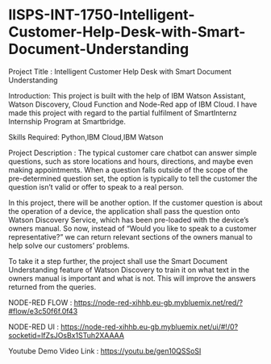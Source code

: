 # llSPS-INT-1750-Intelligent-Customer-Help-Desk-with-Smart-Document-Understanding

Project Title : Intelligent Customer Help Desk with Smart Document Understanding

Introduction: This project is built with the help of IBM Watson Assistant, Watson Discovery, Cloud Function and Node-Red app of IBM Cloud. I have made this project with regard to the partial fulfilment of SmartInternz Internship Program at Smartbridge.

Skills Required: Python,IBM Cloud,IBM Watson

Project Description : The typical customer care chatbot can answer simple questions, such as store locations and hours, directions, and maybe even making appointments. When a question falls outside of the scope of the pre-determined question set, the option is typically to tell the customer the question isn’t valid or offer to speak to a real person.

In this project, there will be another option. If the customer question is about the operation of a device, the application shall pass the question onto Watson Discovery Service, which has been pre-loaded with the device’s owners manual. So now, instead of “Would you like to speak to a customer representative?” we can return relevant sections of the owners manual to help solve our customers’ problems.

To take it a step further, the project shall use the Smart Document Understanding feature of Watson Discovery to train it on what text in the owners manual is important and what is not. This will improve the answers returned from the queries.

NODE-RED FLOW : https://node-red-xihhb.eu-gb.mybluemix.net/red/?#flow/e3c50f6f.0f43

NODE-RED UI : https://node-red-xihhb.eu-gb.mybluemix.net/ui/#!/0?socketid=lfZsJOsBx1STuh2XAAAA

Youtube Demo Video Link :  https://youtu.be/gen10QSSoSI
